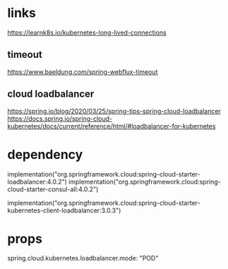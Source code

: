 # links
https://learnk8s.io/kubernetes-long-lived-connections

## timeout
https://www.baeldung.com/spring-webflux-timeout
          
## cloud loadbalancer
https://spring.io/blog/2020/03/25/spring-tips-spring-cloud-loadbalancer
https://docs.spring.io/spring-cloud-kubernetes/docs/current/reference/html/#loadbalancer-for-kubernetes
                
# dependency

implementation("org.springframework.cloud:spring-cloud-starter-loadbalancer:4.0.2")
implementation("org.springframework.cloud:spring-cloud-starter-consul-all:4.0.2")

implementation("org.springframework.cloud:spring-cloud-starter-kubernetes-client-loadbalancer:3.0.3")
                                                 
# props

spring.cloud.kubernetes.loadbalancer.mode: "POD"
